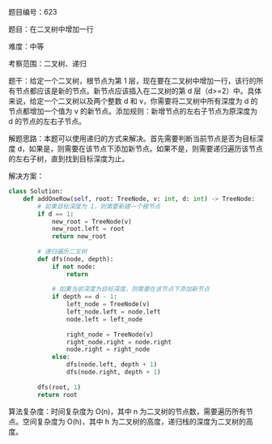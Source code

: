题目编号：623

题目：在二叉树中增加一行

难度：中等

考察范围：二叉树、递归

题干：给定一个二叉树，根节点为第 1 层，现在要在二叉树中增加一行，该行的所有节点都应该是新的节点。新节点应该插入在二叉树的第 d 层（d>=2）中。具体来说，给定一个二叉树以及两个整数 d 和 v，你需要将二叉树中所有深度为 d 的节点都增加一个值为 v 的新节点。添加规则：新增节点的左右子节点为原深度为 d 的节点的左右子节点。

解题思路：本题可以使用递归的方式来解决。首先需要判断当前节点是否为目标深度 d，如果是，则需要在该节点下添加新节点。如果不是，则需要递归遍历该节点的左右子树，直到找到目标深度为止。

解决方案：

```python
class Solution:
    def addOneRow(self, root: TreeNode, v: int, d: int) -> TreeNode:
        # 如果目标深度为 1，则需要新建一个根节点
        if d == 1:
            new_root = TreeNode(v)
            new_root.left = root
            return new_root
        
        # 递归遍历二叉树
        def dfs(node, depth):
            if not node:
                return
            
            # 如果当前深度为目标深度，则需要在该节点下添加新节点
            if depth == d - 1:
                left_node = TreeNode(v)
                left_node.left = node.left
                node.left = left_node
                
                right_node = TreeNode(v)
                right_node.right = node.right
                node.right = right_node
            else:
                dfs(node.left, depth + 1)
                dfs(node.right, depth + 1)
        
        dfs(root, 1)
        return root
```

算法复杂度：时间复杂度为 O(n)，其中 n 为二叉树的节点数，需要遍历所有节点。空间复杂度为 O(h)，其中 h 为二叉树的高度，递归栈的深度为二叉树的高度。